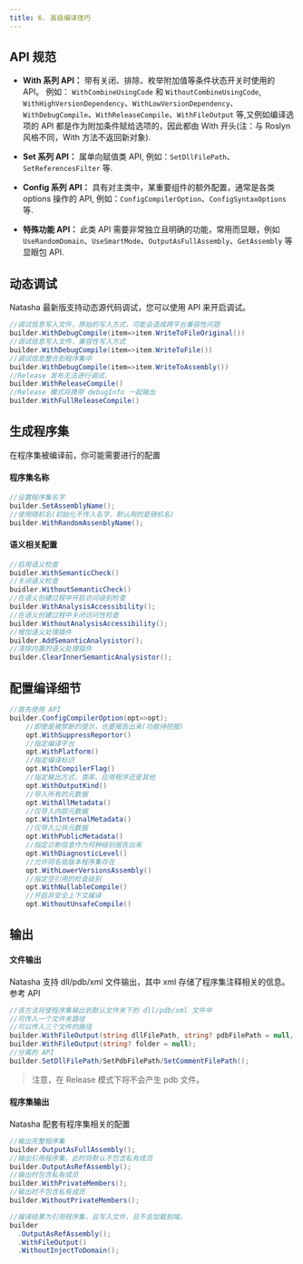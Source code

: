 ```yaml
---
title: 6. 高级编译技巧
---
```


## API 规范

- **With 系列 API：** 带有关闭、排除、枚举附加值等条件状态开关时使用的 API。 例如： `WithCombineUsingCode` 和 `WithoutCombineUsingCode`, `WithHighVersionDependency`、`WithLowVersionDependency`、`WithDebugCompile`、`WithReleaseCompile`、`WithFileOutput` 等,又例如编译选项的 API 都是作为附加条件赋给选项的，因此都由 With 开头(注：与 Roslyn 风格不同，With 方法不返回新对象).

- **Set 系列 API：** 属单向赋值类 API, 例如：`SetDllFilePath`、`SetReferencesFilter` 等.

- **Config 系列 API：** 具有对主类中，某重要组件的额外配置，通常是各类 options 操作的 API, 例如：`ConfigCompilerOption`、`ConfigSyntaxOptions` 等.

- **特殊功能 API：** 此类 API 需要非常独立且明确的功能，常用而显眼，例如 `UseRandomDomain`、`UseSmartMode`、`OutputAsFullAssembly`、`GetAssembly` 等显眼包 API.

## 动态调试

Natasha 最新版支持动态源代码调试，您可以使用 API 来开启调试。

```cs
//调试信息写入文件，原始的写入方式，可能会造成跨平台兼容性问题
builder.WithDebugCompile(item=>item.WriteToFileOriginal())
//调试信息写入文件，兼容性写入方式
builder.WithDebugCompile(item=>item.WriteToFile())
//调试信息整合到程序集中
builder.WithDebugCompile(item=>item.WriteToAssembly())
//Release 发布无法进行调试，
builder.WithReleaseCompile()
//Release 模式将携带 debugInfo 一起输出
builder.WithFullReleaseCompile()
```

## 生成程序集

在程序集被编译前，你可能需要进行的配置

#### 程序集名称

```cs
//设置程序集名字
builder.SetAssemblyName();
//使用随机名(初始化不传入名字，默认用的是随机名)
builder.WithRandomAssenblyName();
```

#### 语义相关配置

```cs
//启用语义检查
buidler.WithSemanticCheck()
//关闭语义检查
buidler.WithoutSemanticCheck()
//在语义创建过程中开启访问级别检查
builder.WithAnalysisAccessibility();
//在语义创建过程中关闭访问性检查
builder.WithoutAnalysisAccessibility();
//增加语义处理插件
builder.AddSemanticAnalysistor();
//清除内置的语义处理插件
builder.ClearInnerSemanticAnalysistor();
```

## 配置编译细节

```cs
//首先使用 API 
builder.ConfigCompilerOption(opt=>opt);
    //即使是被禁断的提示，也要报告出来(功能待挖掘)
    opt.WithSuppressReportor()
    //指定编译平台
    opt.WithPlatform()
    //指定编译标识
    opt.WithCompilerFlag()
    //指定输出方式，类库、应用程序还是其他
    opt.WithOutputKind()
    //导入所有的元数据
    opt.WithAllMetadata()
    //仅导入内部元数据
    opt.WithInternalMetadata()
    //仅导入公共元数据
    opt.WithPublicMetadata()
    //指定诊断信息作为何种级别报告出来
    opt.WithDiagnosticLevel()
    //允许同名低版本程序集存在
    opt.WithLowerVersionsAssembly()
    //指定空引用的检查级别
    opt.WithNullableCompile()
    //开启非安全上下文编译
    opt.WithoutUnsafeCompile()
```

## 输出

#### 文件输出

Natasha 支持 dll/pdb/xml 文件输出，其中 xml 存储了程序集注释相关的信息。参考 API

```cs
//该方法将使程序集输出到默认文件夹下的 dll/pdb/xml 文件中
//可传入一个文件夹路径
//可以传入三个文件的路径
builder.WithFileOutput(string dllFilePath, string? pdbFilePath = null, string? commentFilePath = null)
builder.WithFileOutput(string? folder = null);
//分离的 API
builder.SetDllFilePath/SetPdbFilePath/SetCommentFilePath();
```

> 注意，在 Release 模式下将不会产生 pdb 文件。

#### 程序集输出

Natasha 配套有程序集相关的配置

```cs
//输出完整程序集
builder.OutputAsFullAssembly();
//输出引用程序集，此时将默认不包含私有成员
builder.OutputAsRefAssembly();
//输出时包含私有成员
builder.WithPrivateMembers();
//输出时不包含私有成员
builder.WithoutPrivateMembers();

//编译结果为引用程序集，且写入文件，且不会加载到域。
builder
  .OutputAsRefAssembly();
  .WithFileOutput()
  .WithoutInjectToDomain();
```
